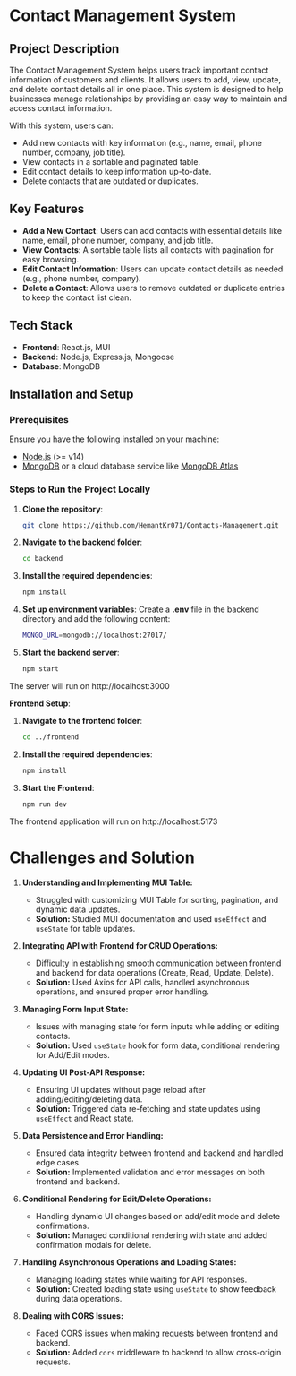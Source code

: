 # Contact Management System

## Project Description

The Contact Management System helps users track important contact information of customers and clients. It allows users to add, view, update, and delete contact details all in one place. This system is designed to help businesses manage relationships by providing an easy way to maintain and access contact information. 

With this system, users can:
- Add new contacts with key information (e.g., name, email, phone number, company, job title).
- View contacts in a sortable and paginated table.
- Edit contact details to keep information up-to-date.
- Delete contacts that are outdated or duplicates.

## Key Features

- **Add a New Contact**: Users can add contacts with essential details like name, email, phone number, company, and job title.
- **View Contacts**: A sortable table lists all contacts with pagination for easy browsing.
- **Edit Contact Information**: Users can update contact details as needed (e.g., phone number, company).
- **Delete a Contact**: Allows users to remove outdated or duplicate entries to keep the contact list clean.

## Tech Stack

- **Frontend**: React.js, MUI
- **Backend**: Node.js, Express.js, Mongoose
- **Database**: MongoDB

## Installation and Setup

### Prerequisites

Ensure you have the following installed on your machine:

- [Node.js](https://nodejs.org/) (>= v14)
- [MongoDB](https://www.mongodb.com/try/download/community) or a cloud database service like [MongoDB Atlas](https://www.mongodb.com/cloud/atlas)

### Steps to Run the Project Locally

1. **Clone the repository**:

   ```bash
   git clone https://github.com/HemantKr071/Contacts-Management.git

2. **Navigate to the backend folder**:

   ```bash
   cd backend
3. **Install the required dependencies**:

   ```bash
   npm install

4. **Set up environment variables**:
   Create a **.env** file in the backend directory and add the following content:
   ```bash
   MONGO_URL=mongodb://localhost:27017/
5. **Start the backend server**:
   ```bash
   npm start
The server will run on http://localhost:3000
 
 
 **Frontend Setup**:
   
1. **Navigate to the frontend folder**:
   ```bash
   cd ../frontend
2. **Install the required dependencies**:
   ```bash
   npm install
3. **Start the Frontend**:
   ```bash
   npm run dev
The frontend application will run on http://localhost:5173

# Challenges and Solution

1. **Understanding and Implementing MUI Table:**
   - Struggled with customizing MUI Table for sorting, pagination, and dynamic data updates.
   - **Solution:** Studied MUI documentation and used `useEffect` and `useState` for table updates.

2. **Integrating API with Frontend for CRUD Operations:**
   - Difficulty in establishing smooth communication between frontend and backend for data operations (Create, Read, Update, Delete).
   - **Solution:** Used Axios for API calls, handled asynchronous operations, and ensured proper error handling.

3. **Managing Form Input State:**
   - Issues with managing state for form inputs while adding or editing contacts.
   - **Solution:** Used `useState` hook for form data, conditional rendering for Add/Edit modes.

4. **Updating UI Post-API Response:**
   - Ensuring UI updates without page reload after adding/editing/deleting data.
   - **Solution:** Triggered data re-fetching and state updates using `useEffect` and React state.

5. **Data Persistence and Error Handling:**
   - Ensured data integrity between frontend and backend and handled edge cases.
   - **Solution:** Implemented validation and error messages on both frontend and backend.

6. **Conditional Rendering for Edit/Delete Operations:**
   - Handling dynamic UI changes based on add/edit mode and delete confirmations.
   - **Solution:** Managed conditional rendering with state and added confirmation modals for delete.

7. **Handling Asynchronous Operations and Loading States:**
   - Managing loading states while waiting for API responses.
   - **Solution:** Created loading state using `useState` to show feedback during data operations.

8. **Dealing with CORS Issues:**
   - Faced CORS issues when making requests between frontend and backend.
   - **Solution:** Added `cors` middleware to backend to allow cross-origin requests.


  



   

